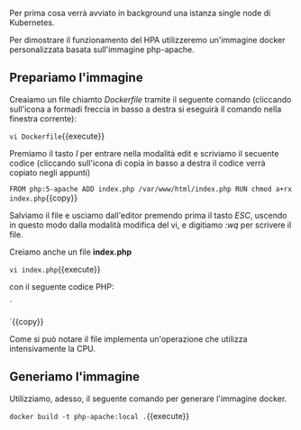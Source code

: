 Per prima cosa verrà avviato in background una istanza single node di Kubernetes.

Per dimostrare il funzionamento del HPA utilizzeremo un'immagine docker personalizzata basata sull'immagine php-apache. 

## Prepariamo l'immagine

Creaiamo un file chiamto *Dockerfile* tramite il seguente comando (cliccando sull'icona a formadi freccia in basso a destra si eseguirà il comando nella finestra corrente):

`vi Dockerfile`{{execute}}

Premiamo il tasto *I* per entrare nella modalità edit e scriviamo il secuente codice (cliccando sull'icona di copia in basso a destra il codice verrà copiato negli appunti)

`FROM php:5-apache
ADD index.php /var/www/html/index.php
RUN chmod a+rx index.php`{{copy}}

Salviamo il file e usciamo dall'editor premendo prima il tasto *ESC*, uscendo in questo modo dalla modalità modifica del vi, e digitiamo *:wq* per scrivere il file.

Creiamo anche un file **index.php** 

`vi index.php`{{execute}}

con il seguente codice PHP:

`
<?php
  while(true){
    echo "Hi I'm: {$_SERVER['SERVER_ADDR']}";
  }  
?>
`{{copy}}

Come si può notare il file implementa un'operazione che utilizza intensivamente la CPU.

## Generiamo l'immagine

Utilizziamo, adesso, il seguente comando per generare l'immagine docker.

`docker build -t php-apache:local .`{{execute}}

